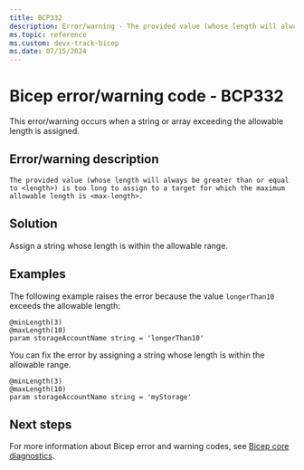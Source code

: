 ```yaml
---
title: BCP332
description: Error/warning - The provided value (whose length will always be greater than or equal to <length>) is too long to assign to a target for which the maximum allowable length is <max-length>.
ms.topic: reference
ms.custom: devx-track-bicep
ms.date: 07/15/2024
---
```


# Bicep error/warning code - BCP332

This error/warning occurs when a string or array exceeding the allowable length is assigned.  

## Error/warning description

`The provided value (whose length will always be greater than or equal to <length>) is too long to assign to a target for which the maximum allowable length is <max-length>.`

## Solution

Assign a string whose length is within the allowable range.

## Examples

The following example raises the error because the value `longerThan10` exceeds the allowable length:

```bicep
@minLength(3)
@maxLength(10)
param storageAccountName string = 'longerThan10'
```

You can fix the error by assigning a string whose length is within the allowable range.

```bicep
@minLength(3)
@maxLength(10)
param storageAccountName string = 'myStorage'
```

## Next steps

For more information about Bicep error and warning codes, see [Bicep core diagnostics](../bicep-core-diagnostics.md).
